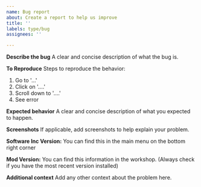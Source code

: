 ```yaml
---
name: Bug report
about: Create a report to help us improve
title: ''
labels: type/bug
assignees: ''

---
```


**Describe the bug**
A clear and concise description of what the bug is.

**To Reproduce**
Steps to reproduce the behavior:
1. Go to '...'
2. Click on '....'
3. Scroll down to '....'
4. See error

**Expected behavior**
A clear and concise description of what you expected to happen.

**Screenshots**
If applicable, add screenshots to help explain your problem.

**Software Inc Version:**
You can find this in the main menu on the bottom right corner

**Mod Version:**
You can find this information in the workshop. (Always check if you have the most recent version installed)

**Additional context**
Add any other context about the problem here.
